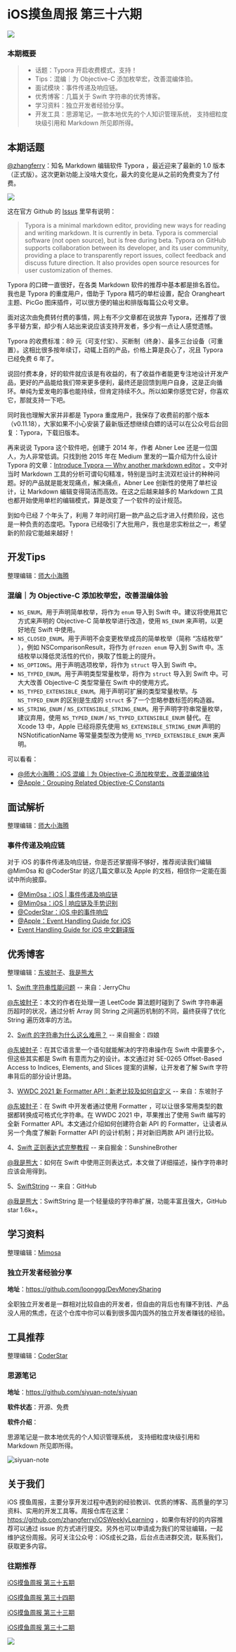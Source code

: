 # iOS摸鱼周报 第三十六期

![](http://r9ccmp2wy.hb-bkt.clouddn.com/Images/iOS摸鱼周报模板.png)

### 本期概要

> * 话题：Typora 开启收费模式，支持！
> * Tips：混编｜为 Objective-C 添加枚举宏，改善混编体验。
> * 面试模块：事件传递及响应链。
> * 优秀博客：几篇关于 Swift 字符串的优秀博客。
> * 学习资料：独立开发者经验分享。
> * 开发工具：思源笔记，一款本地优先的个人知识管理系统， 支持细粒度块级引用和 Markdown 所见即所得。

## 本期话题

[@zhangferry](https://zhangferry.com)：知名 Markdown 编辑软件 Typora ，最近迎来了最新的 1.0 版本（正式版）。这次更新功能上没啥大变化，最大的变化是从之前的免费变为了付费。

![](http://r9ccmp2wy.hb-bkt.clouddn.com/Images/20211203010042.png)

这在官方 Github 的 [Issus](https://github.com/typora/typora-issues "typora-issue") 里早有说明：

> Typora is a minimal markdown editor, providing new ways for reading and writing markdown. It is currently in beta.
> Typora is commercial software (not open source), but is free during beta. Typora on GitHub supports collaboration between its developer, and its user community, providing a place to transparently report issues, collect feedback and discuss future direction. It also provides open source resources for user customization of themes.

Typora 的口碑一直很好，在各类 Markdown 软件的推荐中基本都是排名首位。我也是 Typora 的重度用户，借助于 Typora 精巧的单栏设置，配合 Orangheart 主题、PicGo 图床插件，可以很方便的输出和排版每篇公众号文章。

面对这次由免费转付费的事情，网上有不少文章都在说放弃 Typora，还推荐了很多平替方案，却少有人站出来说应该支持开发者，多少有一点让人感觉遗憾。

Typora 的收费标准：89 元（可支付宝）、买断制（终身）、最多三台设备（可重置）。这相比很多按年续订，动辄上百的产品，价格上算是良心了，况且 Typora 已经免费 6 年了。

说回付费本身，好的软件就应该是有收益的，有了收益作者能更专注地设计开发产品，更好的产品能给我们带来更多便利，最终还是回馈到用户自身，这是正向循环。单纯为爱发电的事也能持续，但肯定持续不久。所以如果你感觉它好，你喜欢它，那就支持一下吧。


同时我也理解大家并非都是 Typora 重度用户，我保存了收费前的那个版本（v0.11.18），大家如果不小心安装了最新版还想继续白嫖的话可以在公众号后台回复：Typora，下载旧版本。

再来说说 Typora 这个软件吧，创建于 2014 年，作者 Abner Lee 还是一位国人，为人非常低调。只找到他 2015 年在 Medium 里发的一篇介绍为什么设计 Typora 的文章：[Introduce Typora — Why another markdown editor](https://medium.com/@LeeAbner/introduce-typora-why-another-markdown-editor-c86e679828d5 "Introduce Typora — Why another markdown editor")  。文中对当时 Markdown 工具的分析可谓句句精准，特别是当时主流双栏设计的种种问题。好的产品就是能发现痛点，解决痛点，Abner Lee 创新性的使用了单栏设计，让 Markdown 编辑变得简洁而高效。在这之后越来越多的 Markdown 工具也都开始使用单栏的编辑模式，算是改变了一个软件的设计规范。 

到如今已经 7 个年头了，利用 7 年时间打磨一款产品之后才进入付费阶段，这也是一种负责的态度吧。Typora 已经吸引了大批用户，我也是忠实粉丝之一，希望新的阶段它能越来越好！

## 开发Tips

整理编辑：[师大小海腾](https://juejin.cn/user/782508012091645/posts)

### 混编｜为 Objective-C 添加枚举宏，改善混编体验

* `NS_ENUM`。用于声明简单枚举，将作为 `enum` 导入到 Swift 中。建议将使用其它方式来声明的 Objective-C 简单枚举进行改造，使用 `NS_ENUM` 来声明，以更好地在 Swift 中使用。
* `NS_CLOSED_ENUM`。用于声明不会变更枚举成员的简单枚举（简称 “冻结枚举” ），例如 NSComparisonResult，将作为 `@frozen enum` 导入到 Swift 中。冻结枚举以降低灵活性的代价，换取了性能上的提升。
* `NS_OPTIONS`。用于声明选项枚举，将作为 `struct` 导入到 Swift 中。
* `NS_TYPED_ENUM`。用于声明类型常量枚举，将作为 `struct` 导入到 Swift 中。可大大改善 Objective-C 类型常量在 Swift 中的使用方式。
* `NS_TYPED_EXTENSIBLE_ENUM`。用于声明可扩展的类型常量枚举。与 `NS_TYPED_ENUM` 的区别是生成的 `struct` 多了一个忽略参数标签的构造器。
* `NS_STRING_ENUM` / `NS_EXTENSIBLE_STRING_ENUM`。用于声明字符串常量枚举，建议弃用，使用 `NS_TYPED_ENUM` / `NS_TYPED_EXTENSIBLE_ENUM` 替代。在 Xcode 13 中，Apple 已经将原先使用 `NS_EXTENSIBLE_STRING_ENUM` 声明的 NSNotificationName 等常量类型改为使用 `NS_TYPED_EXTENSIBLE_ENUM` 来声明。

可以看看：

* [@师大小海腾：iOS 混编｜为 Objective-C 添加枚举宏，改善混编体验](https://juejin.cn/post/6999460035508043807 "@师大小海腾：iOS 混编｜为 Objective-C 添加枚举宏，改善混编体验")
* [@Apple：Grouping Related Objective-C Constants](https://developer.apple.com/documentation/swift/objective-c_and_c_code_customization/grouping_related_objective-c_constants "@Apple：Grouping Related Objective-C Constants")

## 面试解析

整理编辑：[师大小海腾](https://juejin.cn/user/782508012091645/posts)

### 事件传递及响应链

对于 iOS 的事件传递及响应链，你是否还掌握得不够好，推荐阅读我们编辑 @Mim0sa 和 @CoderStar 的这几篇文章以及 Apple 的文档，相信你一定能在面试中所向披靡。

* [@Mim0sa：iOS | 事件传递及响应链](https://juejin.cn/post/6894518925514997767 "@Mim0sa：iOS | 事件传递及响应链")
* [@Mim0sa：iOS | 响应链及手势识别](https://juejin.cn/post/6905914367171100680 "@Mim0sa：iOS | 响应链及手势识别")
* [@CoderStar：iOS 中的事件响应](https://mp.weixin.qq.com/s/OFwC7Z3iir2wKPJoRpLhFw "@CoderStar：iOS 中的事件响应")
* [@Apple：Event Handling Guide for iOS](https://github.com/zhangferry/iOSWeeklyLearning/blob/main/Resources/Books/Event%20Handling%20Guide%20for%20iOS%20官方文档.pdf "@Apple：Event Handling Guide for iOS")
* [Event Handling Guide for iOS 中文翻译版](https://github.com/zhangferry/iOSWeeklyLearning/blob/main/Resources/Books/Event%20Handling%20Guide%20for%20iOS%20中文翻译版.pdf "Event Handling Guide for iOS 中文翻译版")


## 优秀博客

整理编辑：[东坡肘子](https://www.fatbobman.com)、[我是熊大](https://juejin.cn/user/1151943916921885)

1、[Swift 字符串性能问题](https://blog.jerrychu.top/2020/11/29/Swift字符串/ "@JerryChu：Swift 字符串性能问题") -- 来自：JerryChu

[@东坡肘子](https://www.fatbobman.com/)：本文的作者在处理一道 LeetCode 算法题时碰到了 Swift 字符串遍历超时的状况，通过分析 Array 同 String 之间遍历机制的不同，最终获得了优化 String 遍历效率的方法。

2、[Swift 的字符串为什么这么难用？](https://juejin.cn/post/6844903962450067469 "@四娘：Swift 的字符串为什么这么难用？") -- 来自掘金：四娘

[@东坡肘子](https://www.fatbobman.com/)：在其它语言里一个语句就能解决的字符串操作在 Swift 中需要多个，但这些其实都是 Swift 有意而为之的设计。本文通过对 SE-0265 Offset-Based Access to Indices, Elements, and Slices 提案的讲解，让开发者了解 Swift 字符串背后的部分设计思路。

3、[WWDC 2021 新 Formatter API：新老比较及如何自定义](https://www.fatbobman.com/posts/newFormatter/ "@东坡肘子：WWDC 2021 新 Formatter API：新老比较及如何自定义") -- 来自：东坡肘子

[@东坡肘子](https://www.fatbobman.com/)：在 Swift 中开发者通过使用 Formatter ，可以让很多常用类型的数据都转换成可格式化字符串。在 WWDC 2021 中，苹果推出了使用 Swift 编写的全新 Formatter API。本文通过介绍如何创建符合新 API 的 Formatter，让读者从另一个角度了解新 Formatter API 的设计机制；并对新旧两款 API 进行比较。

4、[Swift 正则表达式完整教程](https://juejin.cn/post/6844903894066151431 "@SunshineBrother：Swift 正则表达式完整教程") -- 来自掘金：SunshineBrother

[@我是熊大](https://github.com/Tliens)：如何在 Swift 中使用正则表达式，本文做了详细描述，操作字符串时应该会用得到。

5、[SwiftString](https://github.com/amayne/SwiftString "GitHub：SwiftString") -- 来自：GitHub

[@我是熊大](https://github.com/Tliens)：SwiftString 是一个轻量级的字符串扩展，功能丰富且强大，GitHub star 1.6k+。

## 学习资料

整理编辑：[Mimosa](https://juejin.cn/user/1433418892590136)

### 独立开发者经验分享

**地址**：https://github.com/loonggg/DevMoneySharing

全职独立开发者是一群相对比较自由的开发者，但自由的背后也有赚不到钱、产品没人用的焦虑，在这个仓库中你可以看到很多国内国外的独立开发者赚钱的经验。

## 工具推荐

整理编辑：[CoderStar](https://mp.weixin.qq.com/mp/homepage?__biz=MzU4NjQ5NDYxNg==&hid=1&sn=659c56a4ceebb37b1824979522adbb15&scene=18)

### 思源笔记

**地址**：https://github.com/siyuan-note/siyuan

**软件状态**：开源、免费

**软件介绍**：

思源笔记是一款本地优先的个人知识管理系统， 支持细粒度块级引用和 Markdown 所见即所得。

![siyuan-note](http://r9ccmp2wy.hb-bkt.clouddn.com/Images/68747470733a2f2f63646e2e6a7364656c6976722e6e65742f67682f73697975616e2d6e6f74652f73697975616e40383438393339373430316366353032356561623834376466623236613466333839366265353336332f73637265656e73686f74732f66656174757265302e706e67.png)


## 关于我们

iOS 摸鱼周报，主要分享开发过程中遇到的经验教训、优质的博客、高质量的学习资料、实用的开发工具等。周报仓库在这里：https://github.com/zhangferry/iOSWeeklyLearning ，如果你有好的的内容推荐可以通过 issue 的方式进行提交。另外也可以申请成为我们的常驻编辑，一起维护这份周报。另可关注公众号：iOS成长之路，后台点击进群交流，联系我们，获取更多内容。

### 往期推荐

[iOS摸鱼周报 第三十五期](https://mp.weixin.qq.com/s/fCEbYkAPlK0nm7UtLKFx5A)

[iOS摸鱼周报 第三十四期](https://mp.weixin.qq.com/s/P0HjLDCIM3T-hAgQFjO1mg)

[iOS摸鱼周报 第三十三期](https://mp.weixin.qq.com/s/nznnGmBsqsrWcvZ4XFMttg)

[iOS摸鱼周报 第三十二期](https://mp.weixin.qq.com/s/6CyL0B6Zkf6KXRrfocohoQ)

![](http://r9ccmp2wy.hb-bkt.clouddn.com/Images/WechatIMG384.jpeg)
